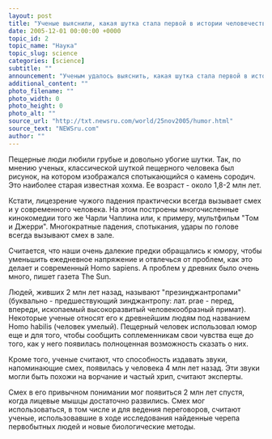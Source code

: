 ```yaml
---
layout: post
title: "Ученые выяснили, какая шутка стала первой в истории человечества"
date: 2005-12-01 00:00:00 +0000
topic_id: 2
topic_name: "Наука"
topic_slug: science
categories: [science]
subtitle: ""
announcement: "Ученым удалось выяснить, какая шутка стала первой в истории человечества. По данным проведенных исследований, юмор зародился еще 2 миллиона лет назад."
additional_content: ""
photo_filename: ""
photo_width: 0
photo_height: 0
photo_alt: ""
source_url: "http://txt.newsru.com/world/25nov2005/humor.html"
source_text: "NEWSru.com"
author: ""
---
```

Пещерные люди любили грубые и довольно убогие шутки. Так, по мнению ученых, классической шуткой пещерного человека был рисунок, на котором изображался спотыкающийся о камень сородич. Это наиболее старая известная хохма. Ее возраст - около 1,8-2 млн лет.

Кстати, лицезрение чужого падения практически всегда вызывает смех и у современного человека. На этом построены многочисленные кинокомедии того же Чарли Чаплина или, к примеру, мультфильм "Том и Джерри". Многократные падения, спотыкания, удары по голове всегда вызывают смех в зале.

Считается, что наши очень далекие предки обращались к юмору, чтобы уменьшить ежедневное напряжение и отвлечься от проблем, как это делает и современный Homo sapiens. А проблем у древних было очень много, пишет газета The Sun.

Людей, живших 2 млн лет назад, называют "презинджантропами" (буквально - предшествующий зинджантропу: лат. prae - перед, впереди, ископаемый высокоразвитый человекообразный примат). Некоторые ученые относят его к древнейшим людям под названием Homo habilis (человек умелый). Пещерный человек использовал юмор еще и для того, чтобы сообщить соплеменникам свои чувства еще до того, как у него появилась полноценная возможность сказать о них.

Кроме того, ученые считают, что способность издавать звуки, напоминающие смех, появилась у человека 4 млн лет назад. Эти звуки могли быть похожи на ворчание и частый хрип, считают эксперты.

Смех в его привычном понимании мог появиться 2 млн лет спустя, когда лицевые мышцы достаточно развились. Смех мог использоваться, в том числе и для ведения переговоров, считают ученые, использовавшие в ходе исследования найденные черепа первобытных людей и новые биологические методы.
